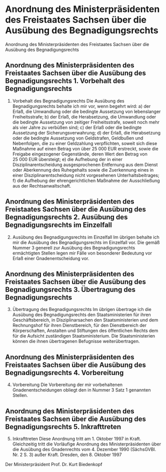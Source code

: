 # Anordnung des Ministerpräsidenten des Freistaates Sachsen über die Ausübung des Begnadigungsrechts

Anordnung des Ministerpräsidenten des Freistaates Sachsen über die Ausübung des Begnadigungsrechts

## Anordnung des Ministerpräsidenten des Freistaates Sachsen über die Ausübung des Begnadigungsrechts 1. Vorbehalt des Begnadigungsrechts

1. Vorbehalt des Begnadigungsrechts
 Die Ausübung des Begnadigungsrechts behalte ich mir vor, wenn begehrt wird: a) der Erlaß, die Umwandlung oder die bedingte Aussetzung von lebenslanger Freiheitsstrafe; b) der Erlaß, die Herabsetzung, die Umwandlung oder die bedingte Aussetzung von zeitiger Freiheitsstrafe, soweit noch mehr als vier Jahre zu verbüßen sind; c) der Erlaß oder die bedingte Aussetzung der Sicherungsverwahrung; d) der Erlaß, die Herabsetzung oder die bedingte Aussetzung von Geldstrafen, Geldbußen und Nebenfolgen, die zu einer Geldzahlung verpflichten, soweit sich diese Maßnahme auf einen Betrag von über 25 000 EUR erstreckt, sowie die Freigabe eingezogener Gegenstände, deren Wert den Betrag von 25 000 EUR übersteigt; e) die Aufhebung der in einer Disziplinarentscheidung ausgesprochenen Entfernung aus dem Dienst oder Aberkennung des Ruhegehalts sowie die Zuerkennung eines in einer Disziplinarentscheidung nicht vorgesehenen Unterhaltsbeitrages; f) die Aufhebung der ehrengerichtlichen Maßnahme der Ausschließung aus der Rechtsanwaltschaft. 
## Anordnung des Ministerpräsidenten des Freistaates Sachsen über die Ausübung des Begnadigungsrechts 2. Ausübung des Begnadigungsrechts im Einzelfall

2. Ausübung des Begnadigungsrechts im Einzelfall
 Im übrigen behalte ich mir die Ausübung des Begnadigungsrechts im Einzelfall vor. Die gemäß Nummer 3 generell zur Ausübung des Begnadigungsrechts ermächtigten Stellen legen mir Fälle von besonderer Bedeutung vor Erlaß einer Gnadenentscheidung vor. 
## Anordnung des Ministerpräsidenten des Freistaates Sachsen über die Ausübung des Begnadigungsrechts 3. Übertragung des Begnadigungsrechts

3. Übertragung des Begnadigungsrechts
 Im übrigen übertrage ich die Ausübung des Begnadigungsrechts den Staatsministerien für ihren Geschäftsbereich, in Disziplinarsachen den Staatsministerien und dem Rechnungshof für ihren Dienstbereich, für den Dienstbereich der Körperschaften, Anstalten und Stiftungen des öffentlichen Rechts dem für die Aufsicht zuständigen Staatsministerium. Die Staatsministerien können die ihnen übertragenen Befugnisse weiterübertragen. 
## Anordnung des Ministerpräsidenten des Freistaates Sachsen über die Ausübung des Begnadigungsrechts 4. Vorbereitung

4. Vorbereitung
 Die Vorbereitung der mir vorbehaltenen Gnadenentscheidungen obliegt den in Nummer 3 Satz 1 genannten Stellen. 
## Anordnung des Ministerpräsidenten des Freistaates Sachsen über die Ausübung des Begnadigungsrechts 5. Inkrafttreten

5. Inkrafttreten
 Diese Anordnung tritt am 1. Oktober 1997 in Kraft. Gleichzeitig tritt die Vorläufige Anordnung des Ministerpräsidenten über die Ausübung des Gnadenrechts vom 4. Dezember 1990 (SächsGVBl. Nr. 2 S. 3) außer Kraft. Dresden, den 8. Oktober 1997

Der Ministerpräsident 
         Prof. Dr. Kurt Biedenkopf



